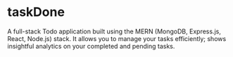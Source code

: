 # taskDone
A full-stack Todo application built using the MERN (MongoDB, Express.js, React, Node.js) stack. It allows you to manage your tasks efficiently; shows insightful analytics on your completed and pending tasks.
